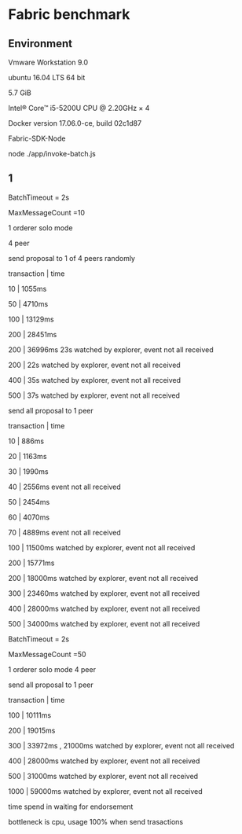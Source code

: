# Fabric benchmark

## Environment

Vmware Workstation 9.0

ubuntu 16.04 LTS 64 bit

5.7 GiB

Intel® Core™ i5-5200U CPU @ 2.20GHz × 4 

Docker version 17.06.0-ce, build 02c1d87

Fabric-SDK-Node


node ./app/invoke-batch.js


## 1

BatchTimeout = 2s

MaxMessageCount =10

1 orderer solo mode

4 peer 

send proposal to 1 of 4 peers randomly

transaction	|	time

10			|	1055ms

50			|	4710ms

100			|	13129ms

200			|	28451ms

200			|	36996ms  23s watched by explorer, event not all received

200			|	22s watched by explorer, event not all received

400			|	35s watched by explorer, event not all received

500			|	37s watched by explorer, event not all received


send all proposal to 1 peer 

transaction	|	time

10			|	886ms

20 			|	1163ms

30			|	1990ms

40			|	2556ms   event not all received

50			|	2454ms

60			|	4070ms

70			|	4889ms	event not all received

100			|	11500ms watched by explorer, event not all received

200			|	15771ms

200			|	18000ms watched by explorer, event not all received

300			|	23460ms watched by explorer, event not all received

400			|	28000ms watched by explorer, event not all received

500			|	34000ms watched by explorer, event not all received



BatchTimeout = 2s

MaxMessageCount =50


1 orderer solo mode
4 peer 


send all proposal to 1 peer 

transaction	|	time

100			|	10111ms

200			|	19015ms

300			|	33972ms  ,  21000ms watched by explorer, event not all received

400			|	28000ms watched by explorer, event not all received

500			|	31000ms	watched by explorer, event not all received

1000		|	59000ms watched by explorer, event not all received


time spend in waiting for endorsement

bottleneck is cpu, usage 100% when send trasactions
